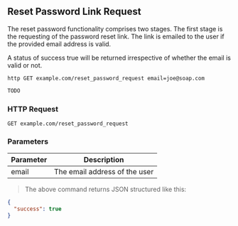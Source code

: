 ## Reset Password Link Request
The reset password functionality comprises two stages. The first stage is the requesting of the password reset link.
 The link is emailed to the user if the provided email address is valid.
 
A status of success true will be returned irrespective of whether the email is valid or not. 

```shell
http GET example.com/reset_password_request email=joe@soap.com
```

```javascript
TODO
```

### HTTP Request

`GET example.com/reset_password_request`

### Parameters

Parameter | Description
--------- | -----------
email | The email address of the user 
 
> The above command returns JSON structured like this:

```json
{
  "success": true
}
```
